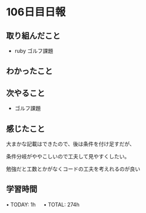 # 106日目日報

## 取り組んだこと
- ruby ゴルフ課題
  
## わかったこと

## 次やること
- ゴルフ課題
  
## 感じたこと
大まかな記載はできたので、後は条件を付け足すだが、

条件分岐がややこしいので工夫して見やすくしたい。

勉強だと工数とかがなくコードの工夫を考えれるのが良い
  
## 学習時間
• TODAY: 1h
　
• TOTAL: 274h
